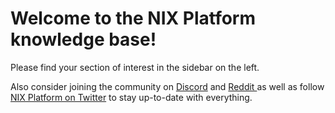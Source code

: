 # Welcome to the NIX Platform knowledge base!

Please find your section of interest in the sidebar on the left.

Also consider joining the community on [Discord](https://discord.gg/HGuvDTW) and [Reddit ](https://www.reddit.com/r/NixPlatform/)as well as follow [NIX Platform on Twitter](https://twitter.com/NIXplatform) to stay up-to-date with everything.



